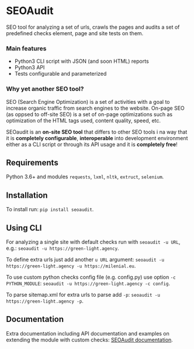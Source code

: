 # SEOAudit

SEO tool for analyzing a set of urls, crawls the pages and audits a set of predefined checks element, page and site
 tests on them.
 
### Main features

- Python3 CLI script with JSON (and soon HTML) reports
- Python3 API
- Tests configurable and parameterized

### Why yet another SEO tool?
SEO (Search Engine Optimization) is a set of activities with a goal to
increase organic traffic from search engines to the website.
On-page SEO (as oppsed to off-site SEO) is a set of on-page optimizations such as optimization of the HTML tags used, 
content quality, speed, etc.

SEOaudit is an **on-site SEO tool** that differs to other SEO tools i na way that 
it is **completely configurable**, **interoperable** into development environment either as a CLI 
script or through its API usage and it is **completely free**!

## Requirements

Python 3.6+ and modules `requests`, `lxml`, `nltk`, `extruct`, `selenium`.

## Installation

To install run: `pip install seoaudit`.

## Using CLI

For analyzing a single site with default checks run with `seoaudit -u URL`, e.g.:
`seoaudit -u https://green-light.agency`.

To define extra urls just add another `u URL` argument:
`seoaudit -u https://green-light.agency -u https://milenial.eu`.

To use custom python checks config file (e.g. config.py) use option `-c PYTHON_MODULE`:
`seoaudit -u https://green-light.agency -c config`.

To parse sitemap.xml for extra urls to parse add `-p`:
`seoaudit -u https://green-light.agency -p`.

## Documentation

Extra documentation including API documentation and examples on extending the module with custom checks:
[SEOAudit documentation](https://seoaudit.readthedocs.io/ "SEOAudit documentation").